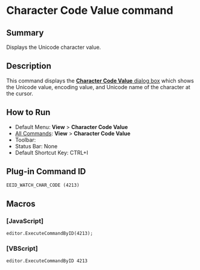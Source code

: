 # Character Code Value command

## Summary

Displays the Unicode character value.

## Description

This command displays the [**Character Code Value** dialog box](../../dlg/character_code_value_dialog/index) which shows the Unicode value, encoding value, and Unicode name of the character at the cursor.

## How to Run

- Default Menu: **View** \> **Character Code Value**
- [All Commands](../tools/all_commands): **View** >
**Character Code Value**
- Toolbar:
- Status Bar: None
- Default Shortcut Key: CTRL+I

## Plug-in Command ID

```
EEID_WATCH_CHAR_CODE (4213)```

## Macros

### \[JavaScript\]

```
editor.ExecuteCommandByID(4213);
```

### \[VBScript\]

```
editor.ExecuteCommandByID 4213
```
